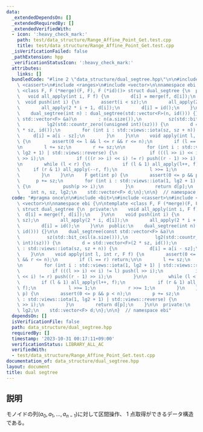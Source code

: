 ```yaml
---
data:
  _extendedDependsOn: []
  _extendedRequiredBy: []
  _extendedVerifiedWith:
  - icon: ':heavy_check_mark:'
    path: test/data_structure/Range_Affine_Point_Get.test.cpp
    title: test/data_structure/Range_Affine_Point_Get.test.cpp
  _isVerificationFailed: false
  _pathExtension: hpp
  _verificationStatusIcon: ':heavy_check_mark:'
  attributes:
    links: []
  bundledCode: "#line 2 \"data_structure/dual_segtree.hpp\"\n\n#include <bit>\n#include\
    \ <cassert>\n#include <ranges>\n#include <vector>\n\nnamespace ebi {\n\ntemplate\
    \ <class F, F (*merge)(F, F), F (*id)()> struct dual_segtree {\n  private:\n \
    \   void all_apply(int i, F f) {\n        d[i] = merge(f, d[i]);\n    }\n\n  \
    \  void push(int i) {\n        assert(i < sz);\n        all_apply(2 * i, d[i]);\n\
    \        all_apply(2 * i + 1, d[i]);\n        d[i] = id();\n    }\n\n  public:\n\
    \    dual_segtree(int n) : dual_segtree(std::vector<F>(n, id())) {}\n\n    dual_segtree(const\
    \ std::vector<F> &a)\n        : n(a.size()),\n          sz(std::bit_ceil(a.size())),\n\
    \          lg2(std::countr_zero((unsigned int)(sz))) {\n        d = std::vector<F>(2\
    \ * sz, id());\n        for (int i : std::views::iota(sz, sz + n)) {\n       \
    \     d[i] = a[i - sz];\n        }\n    }\n\n    void apply(int l, int r, F f)\
    \ {\n        assert(0 <= l && l <= r && r <= n);\n        if (l == r) return;\n\
    \n        l += sz;\n        r += sz;\n\n        for (int i : std::views::iota(1,\
    \ lg2 + 1) | std::views::reverse) {\n            if (((l >> i) << i) != l) push(l\
    \ >> i);\n            if (((r >> i) << i) != r) push((r - 1) >> i);\n        }\n\
    \n        while (l < r) {\n            if (l & 1) all_apply(l++, f);\n       \
    \     if (r & 1) all_apply(--r, f);\n            l >>= 1;\n            r >>= 1;\n\
    \        }\n    }\n\n    F get(int p) {\n        assert(0 <= p && p < n);\n  \
    \      p += sz;\n        for (int i : std::views::iota(1, lg2 + 1) | std::views::reverse)\
    \ {\n            push(p >> i);\n        }\n        return d[p];\n    }\n\n  private:\n\
    \    int n, sz, lg2;\n    std::vector<F> d;\n};\n\n}  // namespace ebi\n"
  code: "#pragma once\n\n#include <bit>\n#include <cassert>\n#include <ranges>\n#include\
    \ <vector>\n\nnamespace ebi {\n\ntemplate <class F, F (*merge)(F, F), F (*id)()>\
    \ struct dual_segtree {\n  private:\n    void all_apply(int i, F f) {\n      \
    \  d[i] = merge(f, d[i]);\n    }\n\n    void push(int i) {\n        assert(i <\
    \ sz);\n        all_apply(2 * i, d[i]);\n        all_apply(2 * i + 1, d[i]);\n\
    \        d[i] = id();\n    }\n\n  public:\n    dual_segtree(int n) : dual_segtree(std::vector<F>(n,\
    \ id())) {}\n\n    dual_segtree(const std::vector<F> &a)\n        : n(a.size()),\n\
    \          sz(std::bit_ceil(a.size())),\n          lg2(std::countr_zero((unsigned\
    \ int)(sz))) {\n        d = std::vector<F>(2 * sz, id());\n        for (int i\
    \ : std::views::iota(sz, sz + n)) {\n            d[i] = a[i - sz];\n        }\n\
    \    }\n\n    void apply(int l, int r, F f) {\n        assert(0 <= l && l <= r\
    \ && r <= n);\n        if (l == r) return;\n\n        l += sz;\n        r += sz;\n\
    \n        for (int i : std::views::iota(1, lg2 + 1) | std::views::reverse) {\n\
    \            if (((l >> i) << i) != l) push(l >> i);\n            if (((r >> i)\
    \ << i) != r) push((r - 1) >> i);\n        }\n\n        while (l < r) {\n    \
    \        if (l & 1) all_apply(l++, f);\n            if (r & 1) all_apply(--r,\
    \ f);\n            l >>= 1;\n            r >>= 1;\n        }\n    }\n\n    F get(int\
    \ p) {\n        assert(0 <= p && p < n);\n        p += sz;\n        for (int i\
    \ : std::views::iota(1, lg2 + 1) | std::views::reverse) {\n            push(p\
    \ >> i);\n        }\n        return d[p];\n    }\n\n  private:\n    int n, sz,\
    \ lg2;\n    std::vector<F> d;\n};\n\n}  // namespace ebi"
  dependsOn: []
  isVerificationFile: false
  path: data_structure/dual_segtree.hpp
  requiredBy: []
  timestamp: '2023-10-31 00:17:11+09:00'
  verificationStatus: LIBRARY_ALL_AC
  verifiedWith:
  - test/data_structure/Range_Affine_Point_Get.test.cpp
documentation_of: data_structure/dual_segtree.hpp
layout: document
title: dual segtree
---
```


## 説明

モノイドの列$(a_0,a_1,\dots,a_{n-1})$に対して区間操作、 $1$ 点取得ができるデータ構造である。